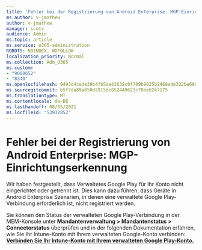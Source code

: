 ```yaml
---
title: 'Fehler bei der Registrierung von Android Enterprise: MGP-Einrichtungserkennung'
ms.author: v-jmathew
author: v-jmathew
manager: scotv
audience: Admin
ms.topic: article
ms.service: o365-administration
ROBOTS: NOINDEX, NOFOLLOW
localization_priority: Normal
ms.collection: Adm_O365
ms.custom:
- "9000652"
- "8340"
ms.openlocfilehash: 9493d4cede39b4fb5aa41638c0f709b9025b2468ade322be6991bdad17e97d5d
ms.sourcegitcommit: b5f7da89a650d2915dc652449623c78be6247175
ms.translationtype: MT
ms.contentlocale: de-DE
ms.lasthandoff: 08/05/2021
ms.locfileid: "53932852"
---
```

# <a name="android-enterprise-enrollment-error-mgp-set-up-detection"></a>Fehler bei der Registrierung von Android Enterprise: MGP-Einrichtungserkennung

Wir haben festgestellt, dass Verwaltetes Google Play für Ihr Konto nicht eingerichtet oder getrennt ist. Dies kann dazu führen, dass Geräte in Android Enterprise Szenarien, in denen eine verwaltete Google Play-Verbindung erforderlich ist, nicht registriert werden.

Sie können den Status der verwalteten Google Play-Verbindung in der MEM-Konsole unter **Mandantenverwaltung > Mandantenstatus > Connectorstatus** überprüfen und in der folgenden Dokumentation erfahren, wie Sie Ihr Intune-Konto mit Ihrem verwalteten Google-Konto verbinden: **[Verbinden Sie Ihr Intune-Konto mit Ihrem verwalteten Google Play-Konto.](https://docs.microsoft.com/mem/intune/enrollment/connect-intune-android-enterprise)**
